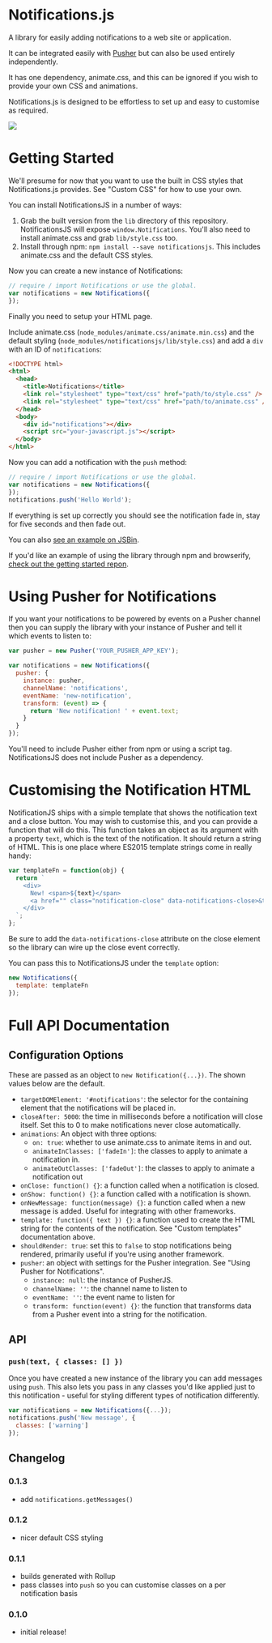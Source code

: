# Notifications.js

A library for easily adding notifications to a web site or application.

It can be integrated easily with [Pusher](http://pusher.com) but can also be used entirely independently.

It has one dependency, animate.css, and this can be ignored if you wish to provide your own CSS and animations.

Notifications.js is designed to be effortless to set up and easy to customise as required.

![](http://i.imgur.com/wdwyPWf.png)

# Getting Started

We'll presume for now that you want to use the built in CSS styles that Notifications.js provides. See "Custom CSS" for how to use your own.

You can install NotificationsJS in a number of ways:

1. Grab the built version from the `lib` directory of this repository. NotificationsJS will expose `window.Notifications`. You'll also need to install animate.css and grab `lib/style.css` too.
2. Install through npm: `npm install --save notificationsjs`. This includes animate.css and the default CSS styles.

Now you can create a new instance of Notifications:

```javascript
// require / import Notifications or use the global.
var notifications = new Notifications({
});
```

Finally you need to setup your HTML page.

Include animate.css (`node_modules/animate.css/animate.min.css`) and the default styling (`node_modules/notificationsjs/lib/style.css`) and add a `div` with an ID of `notifications`:

```html
<!DOCTYPE html>
<html>
  <head>
    <title>Notifications</title>
    <link rel="stylesheet" type="text/css" href="path/to/style.css" />
    <link rel="stylesheet" type="text/css" href="path/to/animate.css" />
  </head>
  <body>
    <div id="notifications"></div>
    <script src="your-javascript.js"></script>
  </body>
</html>
```

Now you can add a notification with the `push` method:

```javascript
// require / import Notifications or use the global.
var notifications = new Notifications({
});
notifications.push('Hello World');
```

If everything is set up correctly you should see the notification fade in, stay for five seconds and then fade out.

You can also [see an example on JSBin](http://jsbin.com/luwetapelo/edit?html,js,output).

If you'd like an example of using the library through npm and browserify, [check out the getting started repon](https://github.com/pusher-community/notifications.js-getting-started).

# Using Pusher for Notifications

If you want your notifications to be powered by events on a Pusher channel then you can supply the library with your instance of Pusher and tell it which events to listen to:

```javascript
var pusher = new Pusher('YOUR_PUSHER_APP_KEY');

var notifications = new Notifications({
  pusher: {
    instance: pusher,
    channelName: 'notifications',
    eventName: 'new-notification',
    transform: (event) => {
      return 'New notification! ' + event.text;
    }
  }
});
```

You'll need to include Pusher either from npm or using a script tag. NotificationsJS does not include Pusher as a dependency.

# Customising the Notification HTML

NotificationJS ships with a simple template that shows the notification text and a close button. You may wish to customise this, and you can provide a function that will do this. This function takes an object as its argument with a property `text`, which is the text of the notification. It should return a string of HTML. This is one place where ES2015 template strings come in really handy:

```js
var templateFn = function(obj) {
  return `
    <div>
      New! <span>${text}</span>
      <a href="" class="notification-close" data-notifications-close>&times;</a>
    </div>
  `;
};
```

Be sure to add the `data-notifications-close` attribute on the close element so the library can wire up the close event correctly.

You can pass this to NotificationsJS under the `template` option:

```js
new Notifications({
  template: templateFn
});
```

# Full API Documentation

## Configuration Options

These are passed as an object to `new Notification({...})`. The shown values below are the default.

- `targetDOMElement: '#notifications'`: the selector for the containing element that the notifications will be placed in.
- `closeAfter: 5000`: the time in milliseconds before a notification will close itself. Set this to 0 to make notifications never close automatically.
- `animations`: An object with three options:
    - `on: true`: whether to use animate.css to animate items in and out.
    - `animateInClasses: ['fadeIn']`: the classes to apply to animate a notification in.
    - `animateOutClasses: ['fadeOut']`: the classes to apply to animate a notification out
- `onClose: function() {}`: a function called when a notification is closed.
- `onShow: function() {}`: a function called with a notification is shown.
- `onNewMessage: function(message) {}`: a function called when a new message is added. Useful for integrating with other frameworks.
- `template: function({ text }) {}`: a function used to create the HTML string for the contents of the notification. See "Custom templates" documentation above.
- `shouldRender: true`: set this to `false` to stop notifications being rendered, primarily useful if you're using another framework.
- `pusher`: an object with settings for the Pusher integration. See "Using Pusher for Notifications".
    - `instance: null`: the instance of PusherJS.
    - `channelName: ''`: the channel name to listen to
    - `eventName: ''`: the event name to listen for
    - `transform: function(event) {}`: the function that transforms data from a Pusher event into a string for the notification.

      
## API

### `push(text, { classes: [] })`

Once you have created a new instance of the library you can add messages using `push`. This also lets you pass in any classes you'd like applied just to this notification - useful for styling different types of notification differently.

```javascript
var notifications = new Notifications({...});
notifications.push('New message', {
  classes: ['warning']
});
```

## Changelog


### 0.1.3
- add `notifications.getMessages()`

### 0.1.2
- nicer default CSS styling

### 0.1.1
- builds generated with Rollup
- pass classes into `push` so you can customise classes on a per notification basis

### 0.1.0
- initial release!


